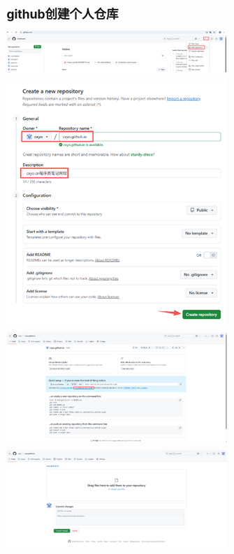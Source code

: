 # github创建个人仓库

![image-20251028190649236](img/image-20251028190649236.png)

![image-20251028190847241](img/image-20251028190847241.png)

![image-20251028191134651](img/image-20251028191134651.png)

![image-20251028191234220](img/image-20251028191234220.png)